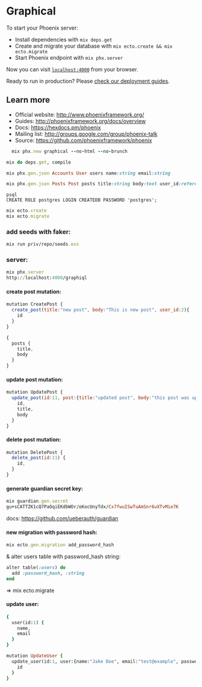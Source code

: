 # Graphical

To start your Phoenix server:

* Install dependencies with `mix deps.get`
* Create and migrate your database with `mix ecto.create && mix ecto.migrate`
* Start Phoenix endpoint with `mix phx.server`

Now you can visit [`localhost:4000`](http://localhost:4000) from your browser.

Ready to run in production? Please [check our deployment guides](http://www.phoenixframework.org/docs/deployment).

## Learn more

* Official website: http://www.phoenixframework.org/
* Guides: http://phoenixframework.org/docs/overview
* Docs: https://hexdocs.pm/phoenix
* Mailing list: http://groups.google.com/group/phoenix-talk
* Source: https://github.com/phoenixframework/phoenix

```ruby
  mix phx.new graphical --no-html --no-brunch
```

```ruby
mix do deps.get, compile
```

```ruby
mix phx.gen.json Accounts User users name:string email:string
```

```ruby
mix phx.gen.json Posts Post posts title:string body:text user_id:references:users
```

```
psql
CREATE ROLE postgres LOGIN CREATEDB PASSWORD 'postgres';
```

```ruby
mix ecto.create
mix ecto.migrate
```

### add seeds with faker:

```ruby
mix run priv/repo/seeds.exs
```

### server:

```ruby
mix phx.server
http://localhost:4000/graphiql
```

#### create post mutation:

```js
mutation CreatePost {
  create_post(title:"new post", body:"This is new post", user_id:2){
    id
  }
}
```

```js
{
  posts {
    title,
    body
  }
}
```

#### update post mutation:

```js
mutation UpdatePost {
  update_post(id:11, post:{title:"updated post", body:"this post was updated", user_id:2}) {
    id,
    title,
    body
  }
}
```

#### delete post mutation:

```js
mutation DeletePost {
  delete_post(id:11) {
    id,
  }
}
```

#### generate guardian secret key:

```ruby
mix guardian.gen.secret
gu+sCATTZK1cQ7PaOqiEKdbWOr/oKocUnyTdx/Cx7fwuISwTuAmSnr6uXTvMie7K
```

docs: https://github.com/ueberauth/guardian

#### new migration with password hash:

```ruby
mix ecto.gen.migration add_password_hash
```

& alter users table with password_hash string:

```ruby
alter table(:users) do
  add :password_hash, :string
end
```

=> mix ecto.migrate

#### update user:

```ruby
{
  user(id:1) {
    name,
    email
  }
}
```

```ruby
mutation UpdateUser {
  update_user(id:1, user:{name:"Jake Doe", email:"test@example", password:"random"}) {
    id
  }
}
```
